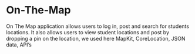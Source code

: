 # On-The-Map
 On The Map application allows users to log in, post and search for students locations. It also allows users to view student locations and post by dropping a pin on the location, we used here MapKit, CoreLocation, JSON data, API’s
